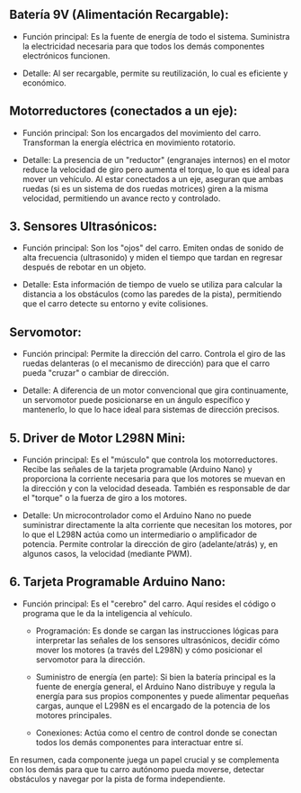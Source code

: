 ## Batería 9V (Alimentación Recargable):

 * Función principal: Es la fuente de energía de todo el sistema. Suministra la electricidad necesaria para que todos los demás componentes electrónicos funcionen.

 * Detalle: Al ser recargable, permite su reutilización, lo cual es eficiente y económico.
##  Motorreductores (conectados a un eje):

* Función principal: Son los encargados del movimiento del carro. Transforman la energía eléctrica en movimiento rotatorio.

 * Detalle: La presencia de un "reductor" (engranajes internos) en el motor reduce la velocidad de giro pero aumenta el torque, lo que es ideal para mover un vehículo. Al estar conectados a un eje, aseguran que ambas ruedas (si es un sistema de dos ruedas motrices) giren a la misma velocidad, permitiendo un avance recto y controlado.

## 3. Sensores Ultrasónicos:

* Función principal: Son los "ojos" del carro. Emiten ondas de sonido de alta frecuencia (ultrasonido) y miden el tiempo que tardan en regresar después de rebotar en un objeto.
  
 * Detalle: Esta información de tiempo de vuelo se utiliza para calcular la distancia a los obstáculos (como las paredes de la pista), permitiendo que el carro detecte su entorno y evite colisiones.

## Servomotor:

* Función principal: Permite la dirección del carro. Controla el giro de las ruedas delanteras (o el mecanismo de dirección) para que el carro pueda "cruzar" o cambiar de dirección.
  
 * Detalle: A diferencia de un motor convencional que gira continuamente, un servomotor puede posicionarse en un ángulo específico y mantenerlo, lo que lo hace ideal para sistemas de dirección precisos.

## 5. Driver de Motor L298N Mini:

* Función principal: Es el "músculo" que controla los motorreductores. Recibe las señales de la tarjeta programable (Arduino Nano) y proporciona la corriente necesaria para que los motores se muevan en la dirección y con la velocidad deseada. También es responsable de dar el "torque" o la fuerza de giro a los motores.
  
 * Detalle: Un microcontrolador como el Arduino Nano no puede suministrar directamente la alta corriente que necesitan los motores, por lo que el L298N actúa como un intermediario o amplificador de potencia. Permite controlar la dirección de giro (adelante/atrás) y, en algunos casos, la velocidad (mediante PWM).

## 6. Tarjeta Programable Arduino Nano:

* Función principal: Es el "cerebro" del carro. Aquí resides el código o programa que le da la inteligencia al vehículo.
  
   * Programación: Es donde se cargan las instrucciones lógicas para interpretar las señales de los sensores ultrasónicos, decidir cómo mover los motores (a través del L298N) y cómo posicionar el servomotor para la dirección.
     
   * Suministro de energía (en parte): Si bien la batería principal es la fuente de energía general, el Arduino Nano distribuye y regula la energía para sus propios componentes y puede alimentar pequeñas cargas, aunque el L298N es el encargado de la potencia de los motores principales.
     
   * Conexiones: Actúa como el centro de control donde se conectan todos los demás componentes para interactuar entre sí.
     
En resumen, cada componente juega un papel crucial y se complementa con los demás para que tu carro autónomo pueda moverse, detectar obstáculos y navegar por la pista de forma independiente.